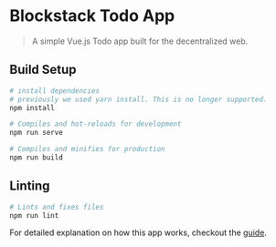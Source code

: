 # Blockstack Todo App

> A simple Vue.js Todo app built for the decentralized web.

## Build Setup
``` bash
# install dependencies
# previously we used yarn install. This is no longer supported.
npm install

# Compiles and hot-reloads for development
npm run serve

# Compiles and minifies for production
npm run build
```
## Linting

``` bash
# Lints and fixes files
npm run lint
```

For detailed explanation on how this app works, checkout the [guide](https://blockstack.org/tutorials/todo-list/).
